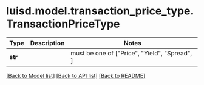 # luisd.model.transaction_price_type.TransactionPriceType

Type | Description | Notes
------------- | ------------- | -------------
**str** |  |  must be one of ["Price", "Yield", "Spread", ]

[[Back to Model list]](../../README.md#documentation-for-models) [[Back to API list]](../../README.md#documentation-for-api-endpoints) [[Back to README]](../../README.md)

